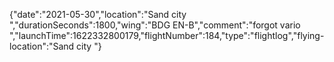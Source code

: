 {"date":"2021-05-30","location":"Sand city ","durationSeconds":1800,"wing":"BDG EN-B","comment":"forgot vario ","launchTime":1622332800179,"flightNumber":184,"type":"flightlog","flying-location":"Sand city "}

